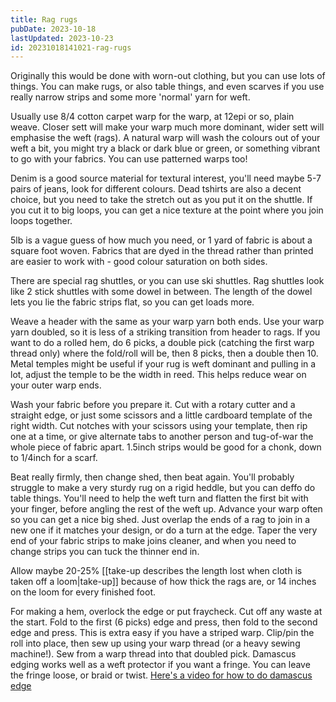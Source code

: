 ```yaml
---
title: Rag rugs
pubDate: 2023-10-18
lastUpdated: 2023-10-23
id: 20231018141021-rag-rugs
---
```


Originally this would be done with worn-out clothing, but you can use lots of things. You can make rugs, or also table things, and even scarves if you use really narrow strips and some more 'normal' yarn for weft.

Usually use 8/4 cotton carpet warp for the warp, at 12epi or so, plain weave. Closer sett will make your warp much more dominant, wider sett will emphasise the weft (rags). A natural warp will wash the colours out of your weft a bit, you might try a black or dark blue or green, or something vibrant to go with your fabrics. You can use patterned warps too!

Denim is a good source material for textural interest, you'll need maybe 5-7 pairs of jeans, look for different colours. Dead tshirts are also a decent choice, but you need to take the stretch out as you put it on the shuttle. If you cut it to big loops, you can get a nice texture at the point where you join loops together.

5lb is a vague guess of how much you need, or 1 yard of fabric is about a square foot woven. Fabrics that are dyed in the thread rather than printed are easier to work with - good colour saturation on both sides.

There are special rag shuttles, or you can use ski shuttles. Rag shuttles look like 2 stick shuttles with some dowel in between. The length of the dowel lets you lie the fabric strips flat, so you can get loads more.

Weave a header with the same as your warp yarn both ends. Use your warp yarn doubled, so it is less of a striking transition from header to rags. If you want to do a rolled hem, do 6 picks, a double pick (catching the first warp thread only) where the fold/roll will be, then 8 picks, then a double then 10.
Metal temples might be useful if your rug is weft dominant and pulling in a lot, adjust the temple to be the width in reed. This helps reduce wear on your outer warp ends.

Wash your fabric before you prepare it. Cut with a rotary cutter and a straight edge, or just some scissors and a little cardboard template of the right width. Cut notches with your scissors using your template, then rip one at a time, or give alternate tabs to another person and tug-of-war the whole piece of fabric apart. 1.5inch strips would be good for a chonk, down to 1/4inch for a scarf.

Beat really firmly, then change shed, then beat again. You'll probably struggle to make a very sturdy rug on a rigid heddle, but you can deffo do table things. You'll need to help the weft turn and flatten the first bit with your finger, before angling the rest of the weft up. Advance your warp often so you can get a nice big shed. Just overlap the ends of a rag to join in a new one if it matches your design, or do a turn at the edge. Taper the very end of your fabric strips to make joins cleaner, and when you need to change strips you can tuck the thinner end in.

Allow maybe 20-25% [[take-up describes the length lost when cloth is taken off a loom|take-up]] because of how thick the rags are, or 14 inches on the loom for every finished foot.

For making a hem, overlock the edge or put fraycheck. Cut off any waste at the start. Fold to the first (6 picks) edge and press, then fold to the second edge and press. This is extra easy if you have a striped warp. Clip/pin the roll into place, then sew up using your warp thread (or a heavy sewing machine!). Sew from a warp thread into that doubled pick. Damascus edging works well as a weft protector if you want a fringe. You can leave the fringe loose, or braid or twist. [Here's a video for how to do damascus edge](https://www.youtube.com/watch?v=Getau8aYeHY)
